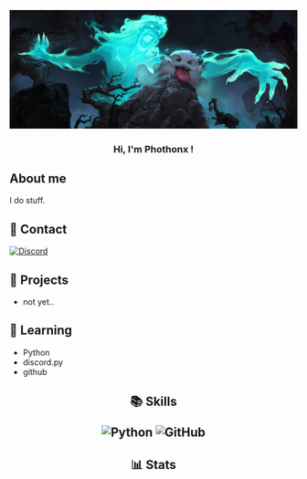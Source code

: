 <p align="center">
  <img src="https://github.com/Phothonx/Phothonx/blob/main/images/banner.png">
</p>

<h3 align="center"> 
Hi, I'm Phothonx ! 
</h3>


## About me
I do stuff.


## 🔔 Contact
<a href="https://discordapp.com/users/454929922108948480" target="_blank" rel="noreferrer"> ![Discord](https://img.shields.io/badge/Discord-%235865F2.svg?style=for-the-badge&logo=discord&logoColor=white) <a>


## 🔨 Projects
- not yet..


## 📖 Learning
- Python
- discord.py
- github


<h2 align="center"> 

📚 Skills

![Python](https://img.shields.io/badge/python-3670A0?style=for-the-badge&logo=python&logoColor=ffdd54)
![GitHub](https://img.shields.io/badge/github-%23121011.svg?style=for-the-badge&logo=github&logoColor=white)
</h2>


<h2 align="center"> 

📊 Stats


</h2>
